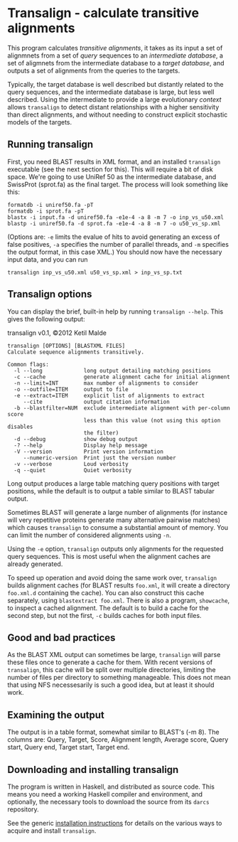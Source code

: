 # Transalign - calculate transitive alignments 

This program calculates _transitive alignments_, it takes as its input
a set of alignmnets from a set of _query_ sequences to an
_intermediate database_, a set of aligmnets from the intermediate
database to a _target database_, and outputs a set of alignments from
the queries to the targets.

Typically, the target database is well described but distantly related
to the query sequences, and the intermediate database is large, but
less well described. Using the intermediate to provide a large
evolutionary _context_ allows `transalign` to detect distant
relationships with a higher sensitivity than direct alignments, and
without needing to construct explicit stochastic models of the
targets.

## Running transalign

First, you need BLAST results in XML format, and an installed
`transalign` executable (see the next section for this).  This will
require a bit of disk space.  We're going to use UniRef 50 as the
intermediate database, and SwissProt (sprot.fa) as the final target.
The process will look something like this:

    formatdb -i uniref50.fa -pT
	formatdb -i sprot.fa -pT
	blastx -i input.fa -d uniref50.fa -e1e-4 -a 8 -m 7 -o inp_vs_u50.xml
	blastp -i uniref50.fa -d sprot.fa -e1e-4 -a 8 -m 7 -o u50_vs_sp.xml

(Options are: `-e` limits the evalue of hits to avoid generating an excess of false
positives, `-a` specifies the number of parallel threads, and `-m`
specifies the output format, in this case XML.)
You should now have the necessary input data, and you can run

    transalign inp_vs_u50.xml u50_vs_sp.xml > inp_vs_sp.txt

## Transalign options

You can display the brief, built-in help by running 
`transalign --help`.  This gives the following output:

transalign v0.1, ©2012 Ketil Malde

    transalign [OPTIONS] [BLASTXML FILES]
    Calculate sequence alignments transitively.

    Common flags:
      -l --long             long output detailing matching positions
      -c --cache            generate alignment cache for initial alignment
      -n --limit=INT        max number of alignments to consider
      -o --outfile=ITEM     output to file
      -e --extract=ITEM     explicit list of alignments to extract
         --cite             output citation information
      -b --blastfilter=NUM  exclude intermediate alignment with per-column score
                            less than this value (not using this option disables
                            the filter)
      -d --debug            show debug output
      -? --help             Display help message
      -V --version          Print version information
         --numeric-version  Print just the version number
      -v --verbose          Loud verbosity
      -q --quiet            Quiet verbosity

Long output produces a large table matching query positions with
target positions, while the default is to output a table similar to
BLAST tabular output.

Sometimes BLAST will generate a large number of alignments (for
instance will very repetitive proteins generate many alternative
pairwise matches) which causes `transalign` to consume a substantial
amount of memory.  You can limit the number of considered alignments
using `-n`.

Using the `-e` option, `transalign` outputs only alignments for the
requested query sequences.  This is most useful when the alignment
caches are already generated.

To speed up operation and avoid doing the same work over, `transalign`
builds alignment caches (for BLAST results `foo.xml`, it will create a
directory `foo.xml.d` containing the cache).  You can also construct
this cache separately, using `blastextract foo.xml`.  There is also a
program, `showcache`, to inspect a cached alignment.  The default is
to build a cache for the second step, but not the first, `-c` builds
caches for both input files.

## Good and bad practices

As the BLAST XML output can sometimes be large, `transalign` will
parse these files once to generate a cache for them.  With recent
versions of `transalign`, this cache will be split over multiple
directories, limiting the number of files per directory to something
manageable.  This does not mean that using NFS necessesarily is such a
good idea, but at least it should work.

## Examining the output

The output is in a table format, somewhat similar to BLAST's (-m
8). The columns are: Query, Target, Score, Alignment length, Average
score, Query start, Query end, Target start, Target end.

## Downloading and installing transalign

The program is written in Haskell, and distributed as source code.
This means you need a working Haskell compiler and environment, and
optionally, the necessary tools to download the source from its
`darcs` repository.

See the generic
[installation instructions](http://biohaskell.org/Installation) for
details on the various ways to acquire and install `transalign`.



